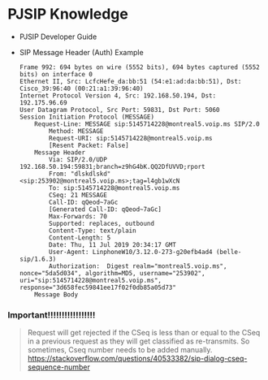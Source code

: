 # PJSIP Knowledge

- PJSIP Developer Guide

- SIP Message Header (Auth) Example

      Frame 992: 694 bytes on wire (5552 bits), 694 bytes captured (5552 bits) on interface 0
      Ethernet II, Src: LcfcHefe_da:bb:51 (54:e1:ad:da:bb:51), Dst: Cisco_39:96:40 (00:21:a1:39:96:40)
      Internet Protocol Version 4, Src: 192.168.50.194, Dst: 192.175.96.69
      User Datagram Protocol, Src Port: 59831, Dst Port: 5060
      Session Initiation Protocol (MESSAGE)
          Request-Line: MESSAGE sip:5145714228@montreal5.voip.ms SIP/2.0
              Method: MESSAGE
              Request-URI: sip:5145714228@montreal5.voip.ms
              [Resent Packet: False]
          Message Header
              Via: SIP/2.0/UDP 192.168.50.194:59831;branch=z9hG4bK.QQ2DfUVVD;rport
              From: "dlskdlskd" <sip:253902@montreal5.voip.ms>;tag=l4gb1wXcN
              To: sip:5145714228@montreal5.voip.ms
              CSeq: 21 MESSAGE
              Call-ID: qQeod~7aGc
              [Generated Call-ID: qQeod~7aGc]
              Max-Forwards: 70
              Supported: replaces, outbound
              Content-Type: text/plain
              Content-Length: 5
              Date: Thu, 11 Jul 2019 20:34:17 GMT
              User-Agent: LinphoneW10/3.12.0-273-g20efb4ad4 (belle-sip/1.6.3)
              Authorization:  Digest realm="montreal5.voip.ms", nonce="5da5d034", algorithm=MD5, username="253902", uri="sip:5145714228@montreal5.voip.ms", response="3d658fec59841ee17f02f0db85a05d73"
          Message Body
### Important!!!!!!!!!!!!!!!!!
> Request will get rejected if the CSeq is less than or equal to the CSeq in a previous request as they will get classified as re-transmits. So sometimes, Cseq number needs to be added manually. https://stackoverflow.com/questions/40533382/sip-dialog-cseq-sequence-number
